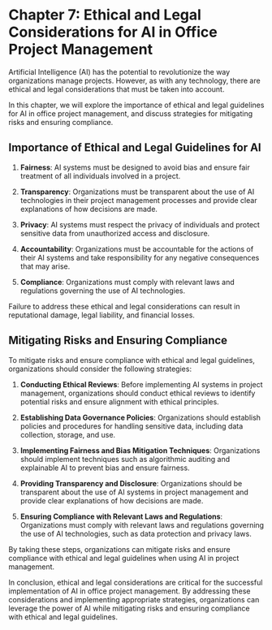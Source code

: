 Chapter 7: Ethical and Legal Considerations for AI in Office Project Management
===============================================================================

Artificial Intelligence (AI) has the potential to revolutionize the way organizations manage projects. However, as with any technology, there are ethical and legal considerations that must be taken into account.

In this chapter, we will explore the importance of ethical and legal guidelines for AI in office project management, and discuss strategies for mitigating risks and ensuring compliance.

Importance of Ethical and Legal Guidelines for AI
-------------------------------------------------

1. **Fairness**: AI systems must be designed to avoid bias and ensure fair treatment of all individuals involved in a project.

2. **Transparency**: Organizations must be transparent about the use of AI technologies in their project management processes and provide clear explanations of how decisions are made.

3. **Privacy**: AI systems must respect the privacy of individuals and protect sensitive data from unauthorized access and disclosure.

4. **Accountability**: Organizations must be accountable for the actions of their AI systems and take responsibility for any negative consequences that may arise.

5. **Compliance**: Organizations must comply with relevant laws and regulations governing the use of AI technologies.

Failure to address these ethical and legal considerations can result in reputational damage, legal liability, and financial losses.

Mitigating Risks and Ensuring Compliance
----------------------------------------

To mitigate risks and ensure compliance with ethical and legal guidelines, organizations should consider the following strategies:

1. **Conducting Ethical Reviews**: Before implementing AI systems in project management, organizations should conduct ethical reviews to identify potential risks and ensure alignment with ethical principles.

2. **Establishing Data Governance Policies**: Organizations should establish policies and procedures for handling sensitive data, including data collection, storage, and use.

3. **Implementing Fairness and Bias Mitigation Techniques**: Organizations should implement techniques such as algorithmic auditing and explainable AI to prevent bias and ensure fairness.

4. **Providing Transparency and Disclosure**: Organizations should be transparent about the use of AI systems in project management and provide clear explanations of how decisions are made.

5. **Ensuring Compliance with Relevant Laws and Regulations**: Organizations must comply with relevant laws and regulations governing the use of AI technologies, such as data protection and privacy laws.

By taking these steps, organizations can mitigate risks and ensure compliance with ethical and legal guidelines when using AI in project management.

In conclusion, ethical and legal considerations are critical for the successful implementation of AI in office project management. By addressing these considerations and implementing appropriate strategies, organizations can leverage the power of AI while mitigating risks and ensuring compliance with ethical and legal guidelines.
